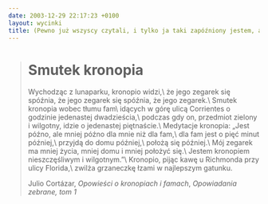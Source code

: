 ```yaml
---
date: 2003-12-29 22:17:23 +0100
layout: wycinki
title: (Pewno już wszyscy czytali, i tylko ja taki zapóźniony jestem, ale może nie, to proszę bardzo.)
---
```


> Smutek kronopia
> ===============
>
> Wychodząc z lunaparku, kronopio widzi,\\
> że jego zegarek się spóźnia, że jego zegarek się spóźnia, że jego zegarek.\\
> Smutek kronopia wobec tłumu fam\\
> idących w górę ulicą Corrientes o godzinie jedenastej dwadzieścia,\\
> podczas gdy on, przedmiot zielony i wilgotny, idzie o jedenastej piętnaście.\\
> Medytacje kronopia: „Jest późno, ale mniej późno dla mnie niż dla fam,\\
> dla fam jest o pięć minut później,\\
> przyjdą do domu później,\\
> położą się później.\\
> Mój zegarek ma mniej życia, mniej domu i mniej położyć się.\\
> Jestem kronopiem nieszczęśliwym i wilgotnym.”\\
> Kronopio, pijąc kawę u Richmonda przy ulicy Florida,\\
> zwilża grzaneczkę łzami w najlepszym gatunku.
>
> Julio Cortázar, <cite>Opowieści o kronopiach i famach</cite>, <cite>Opowiadania zebrane, tom 1</cite>
